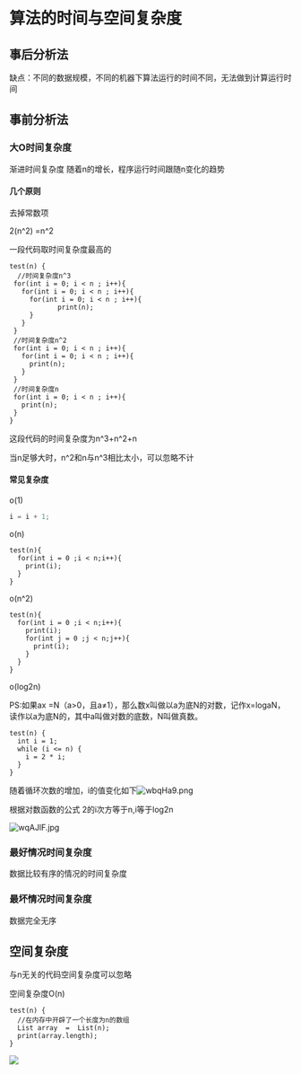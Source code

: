 # 算法的时间与空间复杂度

## 事后分析法

缺点：不同的数据规模，不同的机器下算法运行的时间不同，无法做到计算运行时间

## 事前分析法

### 大O时间复杂度

渐进时间复杂度  随着n的增长，程序运行时间跟随n变化的趋势

#### 几个原则

去掉常数项

2(n^2) =n^2

一段代码取时间复杂度最高的

```
test(n) {
  //时间复杂度n^3
 for(int i = 0; i < n ; i++){
   for(int i = 0; i < n ; i++){
     for(int i = 0; i < n ; i++){
            print(n);
     }
   }
 }
 //时间复杂度n^2
 for(int i = 0; i < n ; i++){
   for(int i = 0; i < n ; i++){
     print(n);
   }
 }
 //时间复杂度n
 for(int i = 0; i < n ; i++){
   print(n);
 }
}
```

这段代码的时间复杂度为n^3+n^2+n

当n足够大时，n^2和n与n^3相比太小，可以忽略不计

#### 常见复杂度

o(1)

```java
i = i + 1;
```

o(n)

```
test(n){
  for(int i = 0 ;i < n;i++){
    print(i);
  }
}
```

o(n^2)

```
test(n){
  for(int i = 0 ;i < n;i++){
    print(i);
    for(int j = 0 ;j < n;j++){
      print(i);
    }
  }
}
```

o(log2n)

PS:如果ax =N（a>0，且a≠1），那么数x叫做以a为底N的对数，记作x=logaN，读作以a为底N的，其中a叫做对数的底数，N叫做真数。

```
test(n) {
  int i = 1;
  while (i <= n) {
    i = 2 * i;
  }
}
```

随着循环次数的增加，i的值变化如下![wbqHa9.png](https://img-blog.csdnimg.cn/20201127205643291.png)

根据对数函数的公式 2的i次方等于n,i等于log2n



![wqAJlF.jpg](https://img-blog.csdnimg.cn/20201127205643414.png)

### 最好情况时间复杂度

数据比较有序的情况的时间复杂度

### 最坏情况时间复杂度

数据完全无序

## 空间复杂度

与n无关的代码空间复杂度可以忽略

空间复杂度O(n)

```
test(n) {
  //在内存中开辟了一个长度为n的数组
  List array  =  List(n);
  print(array.length);
}
```

![](https://img-blog.csdnimg.cn/20201226215330882.png)